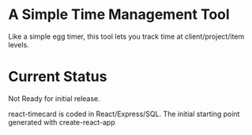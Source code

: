 # A Simple Time Management Tool
Like a simple egg timer, this tool lets you track time at client/project/item levels.

# Current Status
Not Ready for initial release.

react-timecard is coded in React/Express/SQL. The initial starting point generated with create-react-app

